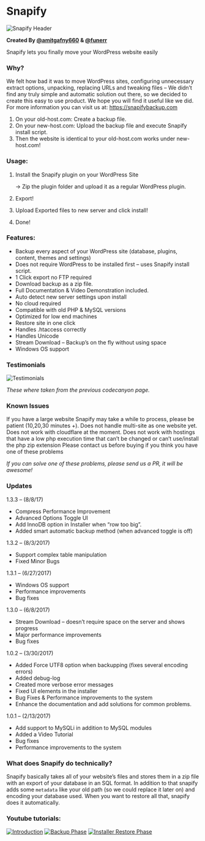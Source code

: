 # Snapify

![Snapify Header](https://raw.githubusercontent.com/funerr/Snapify/master/readme-images/header.jpg)

**Created By [@amitgafny660](https://github.com/amitgafny6600) & [@funerr](https://github.com/funerr)**

Snapify lets you finally move your WordPress website easily

### Why?
We felt how bad it was to move WordPress sites, configuring unnecessary extract options, unpacking, replacing URLs and tweaking files – We didn’t find any truly simple and automatic solution out there, so we decided to create this easy to use product. We hope you will find it useful like we did. For more information you can visit us at: https://snapifybackup.com

1) On your old-host.com: Create a backup file. 
2) On your new-host.com: Upload the backup file and execute Snapify install script.
3) Then the website is identical to your old-host.com works under new-host.com!

### Usage:
1) Install the Snapify plugin on your WordPress Site 

    \->    Zip the plugin folder and upload it as a regular WordPress plugin.
2) Export! 
3) Upload Exported files to new server and click install! 
4) Done! 

### Features:
- Backup every aspect of your WordPress site (database, plugins, content, themes and settings) 
- Does not require WordPress to be installed first – uses Snapify install script. 
- 1 Click export no FTP required
- Download backup as a zip file.
- Full Documentation & Video Demonstration included.
- Auto detect new server settings upon install
- No cloud required
- Compatible with old PHP & MySQL versions
- Optimized for low end machines
- Restore site in one click
- Handles .htaccess correctly
- Handles Unicode
- Stream Download – Backup’s on the fly without using space
- Windows OS support

### Testimonials
![Testimonials](https://raw.githubusercontent.com/funerr/Snapify/master/readme-images/testimonials.png)

_These where taken from the previous codecanyon page._

### Known Issues

If you have a large website Snapify may take a while to process, please be patient (10,20,30 minutes +).
Does not handle multi-site as one website yet.
Does not work with cloudflare at the moment. 
Does not work with hostings that have a low php execution time that can’t be changed or can’t use/install the php zip extension 
Please contact us before buying if you think you have one of these problems

_If you can solve one of these problems, please send us a PR, it will be awesome!_

### Updates

1.3.3 – (8/8/17)
- Compress Performance Improvement
- Advanced Options Toggle UI
- Add InnoDB option in Installer when “row too big”.
- Added smart automatic backup method (when advanced toggle is off)

1.3.2 – (8/3/2017)
- Support complex table manipulation
- Fixed Minor Bugs

1.3.1 – (6/27/2017)
- Windows OS support
- Performance improvements
- Bug fixes
 
1.3.0 – (6/8/2017)
- Stream Download – doesn’t require space on the server and shows progress
- Major performance improvements
- Bug fixes

1.0.2 – (3/30/2017)
- Added Force UTF8 option when backupping (fixes several encoding errors)
- Added debug-log
- Created more verbose error messages
- Fixed UI elements in the installer
- Bug Fixes & Performance improvements to the system
- Enhance the documentation and add solutions for common problems.

1.0.1 – (2/13/2017)
- Add support to MySQLi in addition to MySQL modules
- Added a Video Tutorial
- Bug fixes
- Performance improvements to the system

### What does Snapify do technically?
Snapify basically takes all of your website’s files and stores them in a zip file with an export of your database in an SQL format. 
In addition to that snapify adds some `metadata` like your old path (so we could replace it later on) and encoding your database used.
When you want to restore all that, snapify does it automatically.

### Youtube tutorials:
[![Introduction](http://img.youtube.com/vi/T2VS4nM-jho/0.jpg)](http://www.youtube.com/watch?v=T2VS4nM-jho)
[![Backup Phase](http://img.youtube.com/vi/HPmE0CEVC60/0.jpg)](http://www.youtube.com/watch?v=HPmE0CEVC60)
[![Installer Restore Phase](http://img.youtube.com/vi/KudGJ7qhaRs/0.jpg)](http://www.youtube.com/watch?v=KudGJ7qhaRs)
